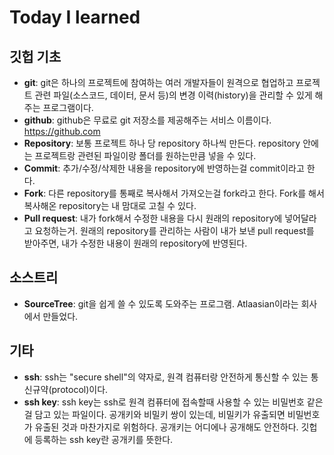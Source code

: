 # Today I learned
## 깃헙 기초

* **git**: git은 하나의 프로젝트에 참여하는 여러 개발자들이 원격으로 협업하고 프로젝트 관련 파일(소스코드, 데이터, 문서 등)의 변경 이력(history)을 관리할 수 있게 해주는 프로그램이다.
* **github**: github은 무료로 git 저장소를 제공해주는 서비스 이름이다. https://github.com
* **Repository**: 보통 프로젝트 하나 당 repository 하나씩 만든다. repository 안에는 프로젝트랑 관련된 파일이랑 폴더를 원하는만큼 넣을 수 있다.
* **Commit**: 추가/수정/삭제한 내용을 repository에 반영하는걸 commit이라고 한다.
* **Fork**: 다른 repository를 통째로 복사해서 가져오는걸 fork라고 한다. Fork를 해서 복사해온 repository는 내 맘대로 고칠 수 있다.
* **Pull request**: 내가 fork해서 수정한 내용을 다시 원래의 repository에 넣어달라고 요청하는거. 원래의 repository를 관리하는 사람이 내가 보낸 pull request를 받아주면, 내가 수정한 내용이 원래의 repository에 반영된다.

## 소스트리

* **SourceTree**: git을 쉽게 쓸 수 있도록 도와주는 프로그램. Atlaasian이라는 회사에서 만들었다.

## 기타

* **ssh**: ssh는 "secure shell"의 약자로, 원격 컴퓨터랑 안전하게 통신할 수 있는 통신규약(protocol)이다.
* **ssh key**: ssh key는 ssh로 원격 컴퓨터에 접속할때 사용할 수 있는 비밀번호 같은걸 담고 있는 파일이다. 공개키와 비밀키 쌍이 있는데, 비밀키가 유출되면 비밀번호가 유출된 것과 마찬가지로 위험하다. 공개키는 어디에나 공개해도 안전하다. 깃헙에 등록하는 ssh key란 공개키를 뜻한다.
